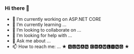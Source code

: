 ### Hi there 👋
 
- 🔭 I’m currently working on ASP.NET CORE
- 🌱 I’m currently learning ...
- 👯 I’m looking to collaborate on ...
- 🤔 I’m looking for help with ...
- 💬 Ask me about ...
- 📫 How to reach me: ...
  ★  🆂🆄🅼🅰🅽 🅲🅷🅰🅼🅻🅸🅽🅶 ★
